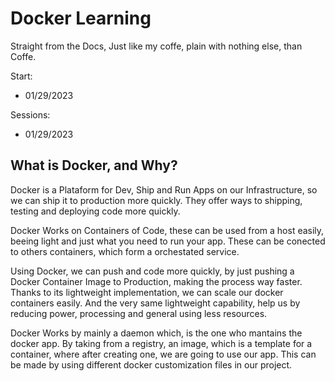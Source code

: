 # Docker Learning
Straight from the Docs, Just like my coffe, plain with nothing else, than Coffe.

Start:
- 01/29/2023

Sessions:
- 01/29/2023

## What is Docker, and Why?

Docker is a Plataform for Dev, Ship and Run Apps on our Infrastructure, so we can ship it to production more quickly.
They offer ways to shipping, testing and deploying code more quickly.

Docker Works on Containers of Code, these can be used from a host easily, beeing light and just what you need to 
run your app. These can be conected to others containers, which form a orchestated service. 

Using Docker, we can push and code more quickly, by just pushing a Docker Container Image to 
Production, making the process way faster.
Thanks to its lightweight implementation, we can scale our docker containers easily.
And the very same lightweight capability, help us by reducing power, processing and
general using less resources.

Docker Works by mainly a daemon which, is the one who mantains the docker app. By taking from a 
registry, an image, which is a template for a container, where after creating one, we are going to 
use our app. This can be made by using different docker customization files in our project.

